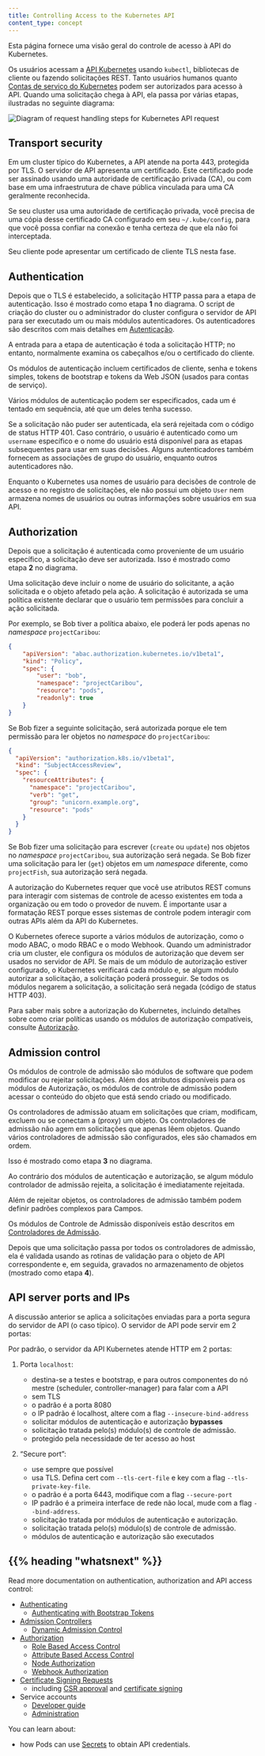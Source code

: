 ```yaml
---
title: Controlling Access to the Kubernetes API
content_type: concept
---
```


<!-- overview -->
Esta página fornece uma visão geral do controle de acesso à API do Kubernetes.


<!-- body -->
Os usuários acessam a [API Kubernetes](/docs/concepts/overview/kubernetes-api/) usando `kubectl`, bibliotecas de cliente ou fazendo solicitações REST. Tanto usuários humanos quanto [Contas de serviço do Kubernetes](/docs/tasks/configure-pod-container/configure-service-account/) podem ser autorizados para acesso à API. Quando uma solicitação chega à API, ela passa por várias etapas, ilustradas no
seguinte diagrama:

![Diagram of request handling steps for Kubernetes API request](/images/docs/admin/access-control-overview.svg)

## Transport security

Em um cluster típico do Kubernetes, a API atende na porta 443, protegida por TLS. O servidor de API apresenta um certificado. Este certificado pode ser assinado usando uma autoridade de certificação privada (CA), ou com base em uma infraestrutura de chave pública vinculada para uma CA geralmente reconhecida.

Se seu cluster usa uma autoridade de certificação privada, você precisa de uma cópia desse certificado  CA configurado em seu `~/.kube/config`, para que você possa confiar na conexão e tenha certeza de que ela não foi interceptada.

Seu cliente pode apresentar um certificado de cliente TLS nesta fase.

## Authentication

Depois que o TLS é estabelecido, a solicitação HTTP passa para a etapa de autenticação. Isso é mostrado como etapa **1** no diagrama. O script de criação do cluster ou o administrador do cluster configura o servidor de API para ser executado um ou mais módulos autenticadores. Os autenticadores são descritos com mais detalhes em [Autenticação](/docs/reference/access-authn-authz/authentication/).

A entrada para a etapa de autenticação é toda a solicitação HTTP; no entanto, normalmente examina os cabeçalhos e/ou o certificado do cliente.

Os módulos de autenticação incluem certificados de cliente, senha e tokens simples, tokens de bootstrap e tokens da Web JSON (usados para contas de serviço).

Vários módulos de autenticação podem ser especificados, cada um é tentado em sequência, até que um deles tenha sucesso.

Se a solicitação não puder ser autenticada, ela será rejeitada com o código de status HTTP 401. Caso contrário, o usuário é autenticado como um `username` específico e o nome do usuário está disponível para as etapas subsequentes para usar em suas decisões. Alguns autenticadores também fornecem as associações de grupo do usuário, enquanto outros autenticadores
não.

Enquanto o Kubernetes usa nomes de usuário para decisões de controle de acesso e no registro de solicitações, ele não possui um objeto `User` nem armazena nomes de usuários ou outras informações sobre
usuários em sua API.

## Authorization

Depois que a solicitação é autenticada como proveniente de um usuário específico, a solicitação deve ser autorizada. Isso é mostrado como etapa **2** no diagrama.

Uma solicitação deve incluir o nome de usuário do solicitante, a ação solicitada e o objeto afetado pela ação. A solicitação é autorizada se uma política existente declarar que o usuário tem permissões para concluir a ação solicitada.

Por exemplo, se Bob tiver a política abaixo, ele poderá ler pods apenas no _namespace_ `projectCaribou`:

```json
{
    "apiVersion": "abac.authorization.kubernetes.io/v1beta1",
    "kind": "Policy",
    "spec": {
        "user": "bob",
        "namespace": "projectCaribou",
        "resource": "pods",
        "readonly": true
    }
}
```
Se Bob fizer a seguinte solicitação, será autorizada porque ele tem permissão para ler objetos no _namespace_ do `projectCaribou`:

```json
{
  "apiVersion": "authorization.k8s.io/v1beta1",
  "kind": "SubjectAccessReview",
  "spec": {
    "resourceAttributes": {
      "namespace": "projectCaribou",
      "verb": "get",
      "group": "unicorn.example.org",
      "resource": "pods"
    }
  }
}
```
Se Bob fizer uma solicitação para escrever (`create` ou `update`) nos objetos no _namespace_ `projectCaribou`, sua autorização será negada. Se Bob fizer uma solicitação para ler (`get`) objetos em um _namespace_ diferente, como `projectFish`, sua autorização será negada.

A autorização do Kubernetes requer que você use atributos REST comuns para interagir com sistemas de controle de acesso existentes em toda a organização ou em todo o provedor de nuvem. É importante usar a formatação REST porque esses sistemas de controle podem interagir com outras APIs além da API do Kubernetes.

O Kubernetes oferece suporte a vários módulos de autorização, como o modo ABAC, o modo RBAC e o modo Webhook. Quando um administrador cria um cluster, ele configura os módulos de autorização que devem ser usados ​​no servidor de API. Se mais de um módulo de autorização estiver configurado, o Kubernetes verificará cada módulo e, se algum módulo autorizar a solicitação, a solicitação poderá prosseguir. Se todos os módulos negarem a solicitação, a solicitação será negada (código de status HTTP 403).

Para saber mais sobre a autorização do Kubernetes, incluindo detalhes sobre como criar políticas usando os módulos de autorização compatíveis, consulte [Autorização](/docs/reference/access-authn-authz/authorization/).


## Admission control

Os módulos de controle de admissão são módulos de software que podem modificar ou rejeitar solicitações.
Além dos atributos disponíveis para os módulos de Autorização, os módulos de controle de admissão podem acessar o conteúdo do objeto que está sendo criado ou modificado.

Os controladores de admissão atuam em solicitações que criam, modificam, excluem ou se conectam a (proxy) um objeto. Os controladores de admissão não agem em solicitações que apenas lêem objetos. Quando vários controladores de admissão são configurados, eles são chamados em ordem.

Isso é mostrado como etapa **3** no diagrama.

Ao contrário dos módulos de autenticação e autorização, se algum módulo controlador de admissão
rejeita, a solicitação é imediatamente rejeitada.

Além de rejeitar objetos, os controladores de admissão também podem definir padrões complexos para
Campos.

Os módulos de Controle de Admissão disponíveis estão descritos em [Controladores de Admissão](/docs/reference/access-authn-authz/admission-controllers/).

Depois que uma solicitação passa por todos os controladores de admissão, ela é validada usando as rotinas de validação para o objeto de API correspondente e, em seguida, gravados no armazenamento de objetos (mostrado como etapa **4**).


## API server ports and IPs

A discussão anterior se aplica a solicitações enviadas para a porta segura do servidor de API
(o caso típico). O servidor de API pode servir em 2 portas:

Por padrão, o servidor da API Kubernetes atende HTTP em 2 portas:

  1. Porta `localhost`:

      - destina-se a testes e bootstrap, e para outros componentes do nó mestre (scheduler, controller-manager) para falar com a API
      - sem TLS
      - o padrão é a porta 8080
      - o IP padrão é localhost, altere com a flag `--insecure-bind-address`
      - solicitar módulos de autenticação e autorização **bypasses**
      - solicitação tratada pelo(s) módulo(s) de controle de admissão.
      - protegido pela necessidade de ter acesso ao host

  2. “Secure port”:

      - use sempre que possível
      - usa TLS.  Defina cert com `--tls-cert-file` e key com a flag `--tls-private-key-file`.
      - o padrão é a porta 6443, modifique com a flag `--secure-port`
      - IP padrão é a primeira interface de rede não local, mude com a flag `--bind-address`.
      - solicitação tratada por módulos de autenticação e autorização.
      - solicitação tratada pelo(s) módulo(s) de controle de admissão.
      - módulos de autenticação e autorização são executados

## {{% heading "whatsnext" %}}

Read more documentation on authentication, authorization and API access control:

- [Authenticating](/docs/reference/access-authn-authz/authentication/)
   - [Authenticating with Bootstrap Tokens](/docs/reference/access-authn-authz/bootstrap-tokens/)
- [Admission Controllers](/docs/reference/access-authn-authz/admission-controllers/)
   - [Dynamic Admission Control](/docs/reference/access-authn-authz/extensible-admission-controllers/)
- [Authorization](/docs/reference/access-authn-authz/authorization/)
   - [Role Based Access Control](/docs/reference/access-authn-authz/rbac/)
   - [Attribute Based Access Control](/docs/reference/access-authn-authz/abac/)
   - [Node Authorization](/docs/reference/access-authn-authz/node/)
   - [Webhook Authorization](/docs/reference/access-authn-authz/webhook/)
- [Certificate Signing Requests](/docs/reference/access-authn-authz/certificate-signing-requests/)
   - including [CSR approval](/docs/reference/access-authn-authz/certificate-signing-requests/#approval-rejection)
     and [certificate signing](/docs/reference/access-authn-authz/certificate-signing-requests/#signing)
- Service accounts
  - [Developer guide](/docs/tasks/configure-pod-container/configure-service-account/)
  - [Administration](/docs/reference/access-authn-authz/service-accounts-admin/)

You can learn about:
- how Pods can use
  [Secrets](/docs/concepts/configuration/secret/#service-accounts-automatically-create-and-attach-secrets-with-api-credentials)
  to obtain API credentials.
